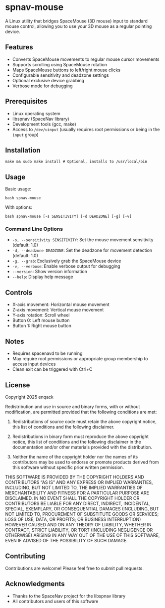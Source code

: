 # spnav-mouse

A Linux utility that bridges SpaceMouse (3D mouse) input to standard mouse control, allowing you to use your 3D mouse as a regular pointing device.

## Features

- Converts SpaceMouse movements to regular mouse cursor movements
- Supports scrolling using SpaceMouse rotation
- Maps SpaceMouse buttons to left/right mouse clicks
- Configurable sensitivity and deadzone settings
- Optional exclusive device grabbing
- Verbose mode for debugging

## Prerequisites

- Linux operating system
- libspnav (SpaceNav library)
- Development tools (gcc, make)
- Access to `/dev/uinput` (usually requires root permissions or being in the `input` group)

## Installation

```
make && sudo make install # Optional, installs to /usr/local/bin
```

## Usage

Basic usage:
```
bash spnav-mouse
``` 

With options:
```
bash spnav-mouse [-s SENSITIVITY] [-d DEADZONE] [-g] [-v]
``` 

### Command Line Options

- `-s, --sensitivity SENSITIVITY`: Set the mouse movement sensitivity (default: 1.0)
- `-d, --deadzone DEADZONE`: Set the deadzone for movement detection (default: 1.0)
- `-g, --grab`: Exclusively grab the SpaceMouse device
- `-v, --verbose`: Enable verbose output for debugging
- `--version`: Show version information
- `--help`: Display help message

## Controls

- X-axis movement: Horizontal mouse movement
- Z-axis movement: Vertical mouse movement
- Y-axis rotation: Scroll wheel
- Button 0: Left mouse button
- Button 1: Right mouse button

## Notes

- Requires spacenavd to be running
- May require root permissions or appropriate group membership to access input devices
- Clean exit can be triggered with Ctrl+C

## License

Copyright 2025 enqack

Redistribution and use in source and binary forms, with or without modification, are permitted provided that the following conditions are met:

1. Redistributions of source code must retain the above copyright notice, this list of conditions and the following disclaimer.

2. Redistributions in binary form must reproduce the above copyright notice, this list of conditions and the following disclaimer in the documentation and/or other materials provided with the distribution.

3. Neither the name of the copyright holder nor the names of its contributors may be used to endorse or promote products derived from this software without specific prior written permission.

THIS SOFTWARE IS PROVIDED BY THE COPYRIGHT HOLDERS AND CONTRIBUTORS “AS IS” AND ANY EXPRESS OR IMPLIED WARRANTIES, INCLUDING, BUT NOT LIMITED TO, THE IMPLIED WARRANTIES OF MERCHANTABILITY AND FITNESS FOR A PARTICULAR PURPOSE ARE DISCLAIMED. IN NO EVENT SHALL THE COPYRIGHT HOLDER OR CONTRIBUTORS BE LIABLE FOR ANY DIRECT, INDIRECT, INCIDENTAL, SPECIAL, EXEMPLARY, OR CONSEQUENTIAL DAMAGES (INCLUDING, BUT NOT LIMITED TO, PROCUREMENT OF SUBSTITUTE GOODS OR SERVICES; LOSS OF USE, DATA, OR PROFITS; OR BUSINESS INTERRUPTION) HOWEVER CAUSED AND ON ANY THEORY OF LIABILITY, WHETHER IN CONTRACT, STRICT LIABILITY, OR TORT (INCLUDING NEGLIGENCE OR OTHERWISE) ARISING IN ANY WAY OUT OF THE USE OF THIS SOFTWARE, EVEN IF ADVISED OF THE POSSIBILITY OF SUCH DAMAGE.

## Contributing

Contributions are welcome! Please feel free to submit pull requests.

## Acknowledgments

- Thanks to the SpaceNav project for the libspnav library
- All contributors and users of this software
